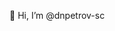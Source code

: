👋 Hi, I’m @dnpetrov-sc

<!---
dnpetrov-sc/dnpetrov-sc is a ✨ special ✨ repository because its `README.md` (this file) appears on your GitHub profile.
You can click the Preview link to take a look at your changes.
--->
